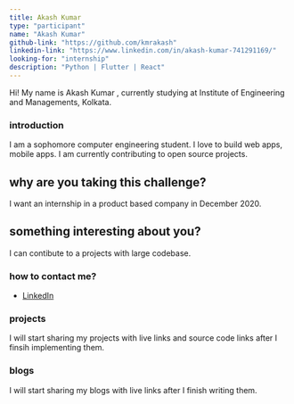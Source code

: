 ```yaml
---
title: Akash Kumar
type: "participant"
name: "Akash Kumar"
github-link: "https://github.com/kmrakash"
linkedin-link: "https://www.linkedin.com/in/akash-kumar-741291169/"
looking-for: "internship"
description: "Python | Flutter | React"
---
```


Hi! My name is Akash Kumar , currently studying at Institute of Engineering and Managements, Kolkata. 

### introduction

I am a sophomore computer engineering student. I love to build web apps, mobile apps. I am currently contributing to open source projects.

## why are you taking this challenge?

I want an internship in a product based company in December 2020.

## something interesting about you?

I can contibute to a projects with large codebase. 

### how to contact me?

- [LinkedIn](https://www.linkedin.com/in/akash-kumar-741291169/)

### projects

I will start sharing my projects with live links and source code links after I finsih implementing them.



### blogs

I will start sharing my blogs with live links after I finish writing them.

